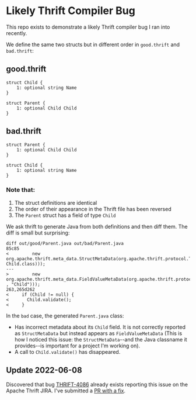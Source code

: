 # Likely Thrift Compiler Bug

This repo exists to demonstrate a likely Thrift compiler bug I ran into recently.

We define the same two structs but in different order in `good.thrift` and `bad.thrift`:

## good.thrift
```
struct Child {
    1: optional string Name 
}

struct Parent {
	1: optional Child Child 
}
```

## bad.thrift
```
struct Parent {
	1: optional Child Child 
}

struct Child {
    1: optional string Name 
}
```

### **Note that:**
1. The struct definitions are identical
2. The order of their appearance in the Thrift file has been reversed
3. The `Parent` struct has a field of type `Child`

We ask thrift to generate Java from both definitions and then diff them. The diff is small but surprising:
```
diff out/good/Parent.java out/bad/Parent.java
85c85
<         new org.apache.thrift.meta_data.StructMetaData(org.apache.thrift.protocol.TType.STRUCT, Child.class)));
---
>         new org.apache.thrift.meta_data.FieldValueMetaData(org.apache.thrift.protocol.TType.STRUCT        , "Child")));
263,265d262
<     if (Child != null) {
<       Child.validate();
<     }
```

In the `bad` case, the generated `Parent.java` class:
* Has incorrect metadata about its `Child` field. It is not correctly reported as `StructMetaData` but instead appears as `FieldValueMetaData` (This is how I noticed this issue: the `StructMetaData`--and the Java classname it provides--is important for a project I'm working on).
* A call to `Child.validate()` has disappeared.

## Update 2022-06-08
Discovered that bug [THRIFT-4086](https://issues.apache.org/jira/browse/THRIFT-4086) already exists reporting this issue on the Apache Thrift JIRA.
I've submitted a [PR with a fix](https://github.com/apache/thrift/pull/2619).

